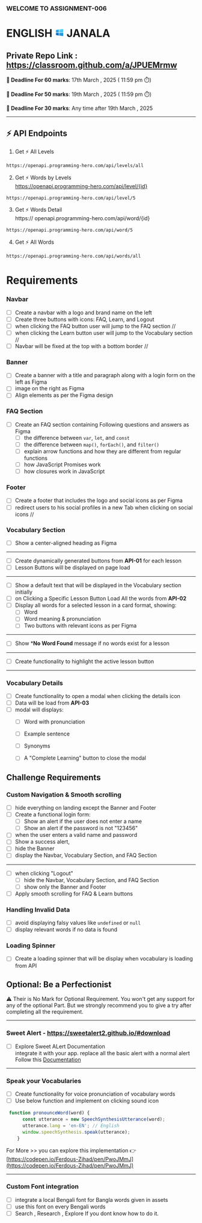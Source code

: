 ### WELCOME TO ASSIGNMENT-006
# ENGLISH <img width="25px" src="./assets/logo.png" /> JANALA

## Private Repo Link : https://classroom.github.com/a/JPUEMrmw

 **📅 Deadline For 60 marks**: 17th March , 2025 ( 11:59 pm ⏱️)

**📅 Deadline For 50 marks**: 19th March , 2025 ( 11:59 pm ⏱️)

**📅 Deadline For 30 marks**: Any time after  19th March , 2025

---
⚡ API Endpoints
---
1. Get ⚡ All Levels
```bash
https://openapi.programming-hero.com/api/levels/all
```
2. Get ⚡ Words by Levels <br/>
https://openapi.programming-hero.com/api/level/{id}
```bash
https://openapi.programming-hero.com/api/level/5
```
3. Get ⚡ Words Detail <br/>
https:// openapi.programming-hero.com/api/word/{id}
```bash
https://openapi.programming-hero.com/api/word/5
```
4. Get ⚡ All  Words <br/>

```bash
https://openapi.programming-hero.com/api/words/all
```

# Requirements 

### Navbar
- [ ] Create a navbar with a logo and brand name on the left
- [ ] Create three buttons with icons: FAQ, Learn, and Logout
- [ ] when clicking the FAQ button user will jump to the FAQ section //
- [ ] when clicking the Learn button user will jump to the Vocabulary section //
- [ ] Navbar will be fixed at the top with a bottom border //

### Banner
- [ ] Create a banner with a title and paragraph along with a login form on the left as Figma
- [ ] image on the right as Figma
- [ ] Align elements as per the Figma design

### FAQ Section
- [ ] Create an FAQ section containing Following  questions and answers as Figma
  - [ ] the difference between `var`, `let`, and `const`
  - [ ] the difference between `map()`, `forEach()`, and `filter()`
  - [ ] explain arrow functions and how they are different from regular functions
  - [ ] how JavaScript Promises work
  - [ ] how closures work in JavaScript

### Footer
- [ ] Create a footer that includes the logo and social icons as per Figma
- [ ] redirect users to his social profiles in a new Tab when clicking on social icons //

### Vocabulary Section
- [ ] Show a center-aligned heading as Figma
---
- [ ] Create dynamically generated buttons from **API-01** for each lesson
- [ ] Lesson Buttons will be displayed on page load
---
- [ ] Show a default text that will be displayed in the Vocabulary section initially
- [ ] on Clicking a Specific Lesson Button  Load All the words from  **API-02** 
- [ ] Display all words for a selected lesson in a card format, showing:
  - [ ] Word
  - [ ] Word meaning & pronunciation
  - [ ] Two buttons with relevant icons as per Figma
---
- [ ] Show ***No Word Found** message  if no words exist for a lesson
---
- [ ] Create functionality to highlight the active lesson button
---


### Vocabulary Details
- [ ] Create functionality to open a modal when clicking the details icon
- [ ] Data will be load from **API-03**
- [ ] modal will  displays:
  - [ ] Word with pronunciation
  - [ ] Example sentence
  - [ ] Synonyms
  - [ ] A "Complete Learning" button to close the modal 


## Challenge Requirements

### Custom Navigation & Smooth scrolling 
- [ ] hide everything on landing except the Banner and Footer
- [ ] Create a functional login form:
  - [ ] Show an alert if the user does not enter a name
  - [ ] Show an alert if the password is not "123456"
- [ ]  when the user enters a valid name and password
  - [ ] Show a success alert,
  - [ ] hide the Banner
  - [ ] display the Navbar, Vocabulary Section, and FAQ Section 
---
- [ ] when clicking "Logout"
  - [ ] hide the Navbar, Vocabulary Section, and FAQ Section
  - [ ]  show only the Banner and Footer
- [ ] Apply smooth scrolling for FAQ & Learn buttons

### Handling Invalid Data
- [ ] avoid displaying falsy values like `undefined` or `null`
- [ ] display relevant words if no data is found

### Loading Spinner
- [ ] Create a loading spinner that will be display when vocabulary is loading from API 

## Optional: Be a Perfectionist

⚠️ Their is No Mark for Optional Requirement.  You won't get any support for any of  the optional Part. But we strongly recommend you to give a try after completing all the requirement.

---
### Sweet Alert - https://sweetalert2.github.io/#download 
- [ ] Explore Sweet ALert Documentation  <br/>
integrate it with your app. replace all the basic alert with a normal alert <br/>
Follow this [Documentation](https://sweetalert2.github.io/) 
---
### Speak your Vocabularies
- [ ] Create functionality for voice pronunciation of vocabulary words
- [ ] Use below function and implement on clicking sound icon
```js
 function pronounceWord(word) {
      const utterance = new SpeechSynthesisUtterance(word);
      utterance.lang = 'en-EN'; // English
      window.speechSynthesis.speak(utterance);
    }
```
For More >>  you can explore this implementation 👉  [https://codepen.io/Ferdous-Zihad/pen/PwoJMmJ](https://codepen.io/Ferdous-Zihad/pen/PwoJMmJ)

---
### Custom Font integration 
- [ ] integrate a local Bengali font for Bangla words given in assets
- [ ] use this font on every Bengali words
- [ ] Search , Research , Explore  If you dont know how to do it. 
